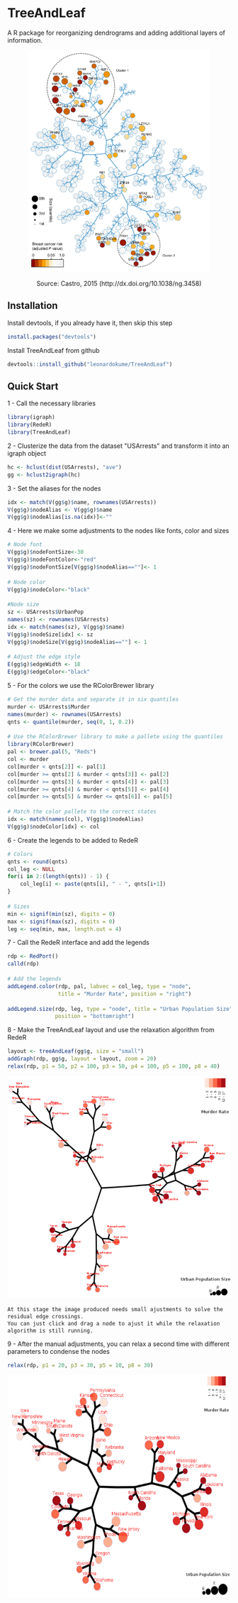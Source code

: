# TreeAndLeaf 
A R package for reorganizing dendrograms and adding additional layers of information.

<p align="center">
  <img height="500" src="man/figures/treeandleaf.png">
  
</p>

<p align="center">
Source: Castro, 2015 (http://dx.doi.org/10.1038/ng.3458)
</p>



## Installation
Install devtools, if you already have it, then skip this step
```r
install.packages("devtools")
```

Install TreeAndLeaf from github
```r
devtools::install_github("leonardokume/TreeAndLeaf")
```

## Quick Start

1 - Call the necessary libraries

```r
library(igraph)
library(RedeR)
library(TreeAndLeaf)
```

2 - Clusterize the data from the dataset "USArrests" and transform it into an igraph object

```r
hc <- hclust(dist(USArrests), "ave")
gg <- hclust2igraph(hc)
```

3 - Set the aliases for the nodes

```r
idx <- match(V(gg$g)$name, rownames(USArrests))
V(gg$g)$nodeAlias <- V(gg$g)$name
V(gg$g)$nodeAlias[is.na(idx)]<-""
```

4 - Here we make some adjustments to the nodes like fonts, color and sizes

```r
# Node font
V(gg$g)$nodeFontSize<-30
V(gg$g)$nodeFontColor<-"red"
V(gg$g)$nodeFontSize[V(gg$g)$nodeAlias==""]<- 1

# Node color
V(gg$g)$nodeColor<-"black"

#Node size
sz <- USArrests$UrbanPop
names(sz) <- rownames(USArrests)
idx <- match(names(sz), V(gg$g)$name)
V(gg$g)$nodeSize[idx] <- sz
V(gg$g)$nodeSize[V(gg$g)$nodeAlias==""] <- 1

# Adjust the edge style
E(gg$g)$edgeWidth <- 18
E(gg$g)$edgeColor<-"black"
```

5 - For the colors we use the RColorBrewer library

```r
# Get the murder data and separate it in six quantiles
murder <- USArrests$Murder
names(murder) <- rownames(USArrests)
qnts <- quantile(murder, seq(0, 1, 0.2))

# Use the RColorBrewer library to make a pallete using the quantiles
library(RColorBrewer)
pal <- brewer.pal(5, "Reds")
col <- murder
col[murder < qnts[2]] <- pal[1]
col[murder >= qnts[2] & murder < qnts[3]] <- pal[2]
col[murder >= qnts[3] & murder < qnts[4]] <- pal[3]
col[murder >= qnts[4] & murder < qnts[5]] <- pal[4]
col[murder >= qnts[5] & murder <= qnts[6]] <- pal[5]

# Match the color pallete to the correct states
idx <- match(names(col), V(gg$g)$nodeAlias)
V(gg$g)$nodeColor[idx] <- col
```

6 -  Create the legends to be added to RedeR
```r
# Colors
qnts <- round(qnts)
col_leg <- NULL
for(i in 2:(length(qnts)) - 1) {
    col_leg[i] <- paste(qnts[i], " - ", qnts[i+1])
}

# Sizes
min <- signif(min(sz), digits = 0)
max <- signif(max(sz), digits = 0)
leg <- seq(min, max, length.out = 4)
```

7 - Call the RedeR interface and add the legends

```r
rdp <- RedPort()
calld(rdp)

# Add the legends
addLegend.color(rdp, pal, labvec = col_leg, type = "node",
                title = "Murder Rate", position = "right")

addLegend.size(rdp, leg, type = "node", title = "Urban Population Size",
               position = "bottomright")
```

8 - Make the TreeAndLeaf layout and use the relaxation algorithm from RedeR

```r
layout <- treeAndLeaf(gg$g, size = "small")
addGraph(rdp, gg$g, layout = layout, zoom = 20)
relax(rdp, p1 = 50, p2 = 100, p3 = 50, p4 = 100, p5 = 100, p8 = 40)
```
<p align="center">
<img height="500" src="man/figures/quickstart1.png">
</p>

```
At this stage the image produced needs small ajustments to solve the residual edge crossings.
You can just click and drag a node to ajust it while the relaxation algorithm is still running.
```

9 - After the manual adjustments, you can relax a second time with different parameters to condense the nodes

```r
relax(rdp, p1 = 20, p3 = 30, p5 = 10, p8 = 30)
```
<p align="center">
<img height="500" src="man/figures/quickstartfinal.png">
</p>
